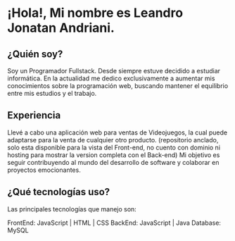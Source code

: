 
# ¡Hola!, Mi nombre es Leandro Jonatan Andriani.

## ¿Quién soy?

Soy un Programador Fullstack. Desde siempre estuve decidido a estudiar informática. En la actualidad me dedico exclusivamente a aumentar mis conocimientos sobre la programación web, buscando mantener el equilibrio entre mis estudios y el trabajo.

## Experiencia

Llevé a cabo una aplicación web para ventas de Videojuegos, la cual puede adaptarse para la venta de cualquier otro producto. (repositorio anclado, solo esta disponible para la vista del Front-end, no cuento con dominio ni hosting para mostrar la version completa con el Back-end)
Mi objetivo es seguir contribuyendo al mundo del desarrollo de software y colaborar en proyectos emocionantes.

## ¿Qué tecnologías uso?

Las principales tecnologías que manejo son:

FrontEnd: JavaScript | HTML | CSS
BackEnd: JavaScript | Java
Database: MySQL


<!--
**Leandro-hub24/Leandro-hub24** is a ✨ _special_ ✨ repository because its `README.md` (this file) appears on your GitHub profile.

Here are some ideas to get you started:

- 🔭 I’m currently working on ...
- 🌱 I’m currently learning ...
- 👯 I’m looking to collaborate on ...
- 🤔 I’m looking for help with ...
- 💬 Ask me about ...
- 📫 How to reach me: ...
- 😄 Pronouns: ...
- ⚡ Fun fact: ...
-->
